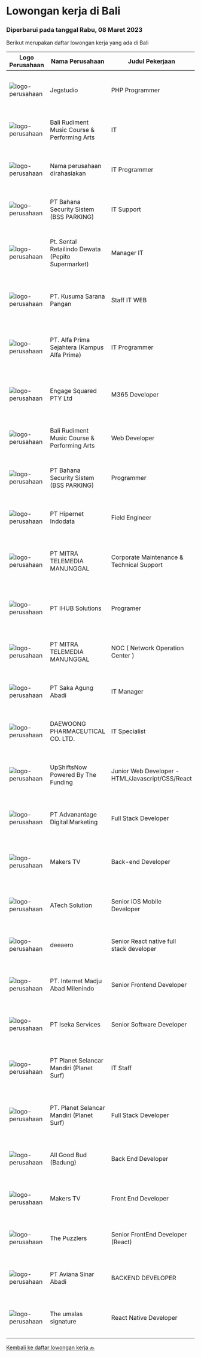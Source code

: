 
  # Lowongan kerja di Bali

  ### Diperbarui pada tanggal Rabu, 08 Maret 2023

  Berikut merupakan daftar lowongan kerja yang ada di Bali

  |Logo Perusahaan | Nama Perusahaan | Judul Pekerjaan | Gaji Pekerjaan | Lokasi | Deskripsi | Tanggal diunggah | Pranala |
  | -------------- | --------------- | --------------- | --------- | --------- | -------------- | ------- | ----------- |
  |![logo-perusahaan](https://image-service-cdn.seek.com.au/cb42a7acf51def89e5abb9614f9d0b3aa454bb5f/ee4dce1061f3f616224767ad58cb2fc751b8d2dc)|Jegstudio|PHP Programmer|---|Denpasar|We are looking for several Talented PHP Programmer more spesifically WordPress Programmer to be based in Bali For this exciting role you will need to...|Rabu, 08 Maret 2023|https://www.jobstreet.co.id/id/job/php-programmer-4253443?token=0~020e42c8-d234-46c6-948e-8b28e3151e91&sectionRank=1&jobId=jobstreet-id-job-4253443|
|![logo-perusahaan](https://i.ibb.co/sqvTCh9/112815900-stock-vector-no-image-available-icon-flat-vector.webp)|Bali Rudiment Music Course & Performing Arts|IT|---|Padang|Freshgraduate dari bidang ilmu komputer, teknologi informasi Menguasai bahasa pemrograman Memahami jaringan komputer, instalasi software dan hardware...|Selasa, 07 Maret 2023|https://www.jobstreet.co.id/id/job/it-1034842336?token=0~020e42c8-d234-46c6-948e-8b28e3151e91&sectionRank=2&jobId=jobstreet-id-job-1034842336|
|![logo-perusahaan](https://i.ibb.co/sqvTCh9/112815900-stock-vector-no-image-available-icon-flat-vector.webp)|Nama perusahaan dirahasiakan|IT Programmer|---|Bali|Pendidikan minimal S1 segala jurusan Minimal memiliki 2 tahun pengalaman kerja di bidang yang sama Memiliki pengetahuan mengenai PHP dan bahasa...|Minggu, 05 Maret 2023|https://www.jobstreet.co.id/id/job/it-programmer-4249134?token=0~020e42c8-d234-46c6-948e-8b28e3151e91&sectionRank=3&jobId=jobstreet-id-job-4249134|
|![logo-perusahaan](https://i.ibb.co/sqvTCh9/112815900-stock-vector-no-image-available-icon-flat-vector.webp)|PT Bahana Security Sistem (BSS PARKING)|IT Support|---|Padang|Kualifikasi:• Pendidikan minimal D3 (Jurusan Mesin/ Elektro/ Sipil/ IT)• Mampu mengoperasikan komputer dan (Ms. Word &amp; Excel)• Menguasai sistem...|Selasa, 07 Maret 2023|https://www.jobstreet.co.id/id/job/it-support-1034859311?token=0~020e42c8-d234-46c6-948e-8b28e3151e91&sectionRank=4&jobId=jobstreet-id-job-1034859311|
|![logo-perusahaan](https://i.ibb.co/sqvTCh9/112815900-stock-vector-no-image-available-icon-flat-vector.webp)|Pt. Sental Retailindo Dewata (Pepito Supermarket)|Manager IT|---|Kuta|Merencanakan strategi implementasi atas kebijakan perusahaanMemastikan semua sistem IT dapat berjalan dengan lancarMemonitor pelaksanaan strategi dan...|Selasa, 07 Maret 2023|https://www.jobstreet.co.id/id/job/manager-it-1034914751?token=0~020e42c8-d234-46c6-948e-8b28e3151e91&sectionRank=5&jobId=jobstreet-id-job-1034914751|
|![logo-perusahaan](https://i.ibb.co/sqvTCh9/112815900-stock-vector-no-image-available-icon-flat-vector.webp)|PT. Kusuma Sarana Pangan|Staff IT WEB|---|Bali|PT. KUSUMA SARANA PANGANPenempatan di : TabananDeskripsi Pekerjaan : Melakukan analisa terkait pengembangan sistem situs web / aplikasi dan Melakukan...|Selasa, 07 Maret 2023|https://www.jobstreet.co.id/id/job/staff-it-web-1034797413?token=0~020e42c8-d234-46c6-948e-8b28e3151e91&sectionRank=6&jobId=jobstreet-id-job-1034797413|
|![logo-perusahaan](https://i.ibb.co/sqvTCh9/112815900-stock-vector-no-image-available-icon-flat-vector.webp)|PT. Alfa Prima Sejahtera (Kampus Alfa Prima)|IT Programmer|---|Bali|KAPAN TERAKHIR KALI ANDA MERASA BENAR-BENAR BAHAGIA DALAM BEKERJA?Ayo seru-seruan bareng kami di Alfa Prima. Sebuah Lembaga  Pendidikan yang sedang...|Selasa, 07 Maret 2023|https://www.jobstreet.co.id/id/job/it-programmer-1034957002?token=0~020e42c8-d234-46c6-948e-8b28e3151e91&sectionRank=7&jobId=jobstreet-id-job-1034957002|
|![logo-perusahaan](https://image-service-cdn.seek.com.au/050665587d40b03b2fbfac8752a56a33ccf21b5f/ee4dce1061f3f616224767ad58cb2fc751b8d2dc)|Engage Squared PTY Ltd|M365 Developer|---|Bali|Work on the cutting edge of Microsoft 365 development!Are you a gun at using React, SharePoint Framework (SPFx), Azure, PowerShell and .Net Core to...|Selasa, 07 Maret 2023|https://www.jobstreet.co.id/id/job/m365-developer-5307299/origin/my?token=0~020e42c8-d234-46c6-948e-8b28e3151e91&sectionRank=8&jobId=jobstreet-my-job-5307299|
|![logo-perusahaan](https://i.ibb.co/sqvTCh9/112815900-stock-vector-no-image-available-icon-flat-vector.webp)|Bali Rudiment Music Course & Performing Arts|Web Developer|---|Padang|Freshgraduate dari bidang ilmu komputer, teknologi informasi  Menguasai bahasa pemrograman Memahami jaringan komputer, instalasi software dan hardware...|Selasa, 07 Maret 2023|https://www.jobstreet.co.id/id/job/web-developer-1034842344?token=0~020e42c8-d234-46c6-948e-8b28e3151e91&sectionRank=9&jobId=jobstreet-id-job-1034842344|
|![logo-perusahaan](https://i.ibb.co/sqvTCh9/112815900-stock-vector-no-image-available-icon-flat-vector.webp)|PT Bahana Security Sistem (BSS PARKING)|Programmer|---|Padang|Kualifikasi: Pria/WanitaKomunikatif, dapat bekerja dalam Team &amp; IndividuPendidikan minimal D3 (Jurusan Teknik Informatika / Sistem Informasi/...|Selasa, 07 Maret 2023|https://www.jobstreet.co.id/id/job/programmer-1034825163?token=0~020e42c8-d234-46c6-948e-8b28e3151e91&sectionRank=10&jobId=jobstreet-id-job-1034825163|
|![logo-perusahaan](https://image-service-cdn.seek.com.au/62148b692fdfbf4a4a11c7764913b8f0db15fa3f/ee4dce1061f3f616224767ad58cb2fc751b8d2dc)|PT Hipernet Indodata|Field Engineer|Rp. 4.900.000-Rp. 5.000.000|Bali|Deskripsi Pekerjaan: Melakukan survei lokasi untuk calon customer baru, instalasi dan maintenance Melakukan troubleshooting jaringan dan dokumentasi...|Senin, 06 Maret 2023|https://www.jobstreet.co.id/id/job/field-engineer-4249426?token=0~020e42c8-d234-46c6-948e-8b28e3151e91&sectionRank=11&jobId=jobstreet-id-job-4249426|
|![logo-perusahaan](https://image-service-cdn.seek.com.au/16c862207f96b3f370f64d8b44491152321c7aac/ee4dce1061f3f616224767ad58cb2fc751b8d2dc)|PT MITRA TELEMEDIA MANUNGGAL|Corporate Maintenance & Technical Support|---|Bali|Tugas Dan Tanggung Jawab Corporate Maintenance &amp; Technical Support:- Melakukan Troubleshooting onsite terhadap permasalahan/kendala yang dialami...|Senin, 06 Maret 2023|https://www.jobstreet.co.id/id/job/corporate-maintenance-technical-support-1034745788?token=0~020e42c8-d234-46c6-948e-8b28e3151e91&sectionRank=12&jobId=jobstreet-id-job-1034745788|
|![logo-perusahaan](https://i.ibb.co/sqvTCh9/112815900-stock-vector-no-image-available-icon-flat-vector.webp)|PT IHUB Solutions|Programer|---|Bali|Tugas dan tanggung jawab : Melakukan perencanaan dan merancang struktur hingga tampilan program Melakukan coding atau menulis kode program Menulis...|Selasa, 07 Maret 2023|https://www.jobstreet.co.id/id/job/programer-1034729278?token=0~020e42c8-d234-46c6-948e-8b28e3151e91&sectionRank=13&jobId=jobstreet-id-job-1034729278|
|![logo-perusahaan](https://image-service-cdn.seek.com.au/16c862207f96b3f370f64d8b44491152321c7aac/ee4dce1061f3f616224767ad58cb2fc751b8d2dc)|PT MITRA TELEMEDIA MANUNGGAL|NOC ( Network Operation Center )|---|Bali|NOC Duties and Responsibilities: - Monitoring IT &amp; networking infrastructure through a monitoring dashboard- Execute BAU activities- Daily report,...|Minggu, 05 Maret 2023|https://www.jobstreet.co.id/id/job/noc-network-operation-center-1034745665?token=0~020e42c8-d234-46c6-948e-8b28e3151e91&sectionRank=14&jobId=jobstreet-id-job-1034745665|
|![logo-perusahaan](https://image-service-cdn.seek.com.au/384a1db14e62f7da63b57a7ef324b876fe6c149b/ee4dce1061f3f616224767ad58cb2fc751b8d2dc)|PT Saka Agung Abadi|IT Manager|Rp. 10.000.000-Rp. 14.000.000|Denpasar|Lead large IT projects, including the design and deployment of new IT systems and services2. Monitor performance of information technology systems to...|Jumat, 03 Maret 2023|https://www.jobstreet.co.id/id/job/it-manager-4247273?token=0~020e42c8-d234-46c6-948e-8b28e3151e91&sectionRank=15&jobId=jobstreet-id-job-4247273|
|![logo-perusahaan](https://image-service-cdn.seek.com.au/9f3df2afa318288585e21bae11f15c511303210e/ee4dce1061f3f616224767ad58cb2fc751b8d2dc)|DAEWOONG PHARMACEUTICAL CO. LTD.|IT Specialist|---|Bali|Responsibilities: Software, hardware, and network system’s installation, fixation, and configuration Maintain asset such as monitor, phone, cables....|Kamis, 02 Maret 2023|https://www.jobstreet.co.id/id/job/it-specialist-4245666?token=0~020e42c8-d234-46c6-948e-8b28e3151e91&sectionRank=16&jobId=jobstreet-id-job-4245666|
|![logo-perusahaan](https://i.ibb.co/sqvTCh9/112815900-stock-vector-no-image-available-icon-flat-vector.webp)|UpShiftsNow Powered By The Funding|Junior Web Developer - HTML/Javascript/CSS/React|---|Bali|-&gt; Are you a keen developer willing to work hard and gain a lot of experience?-&gt; Eager to learn and grow in a fast-paced equal opportunity...|Selasa, 07 Maret 2023|https://www.jobstreet.co.id/id/job/junior-web-developer-html-javascript-css-react-1034957038?token=0~020e42c8-d234-46c6-948e-8b28e3151e91&sectionRank=17&jobId=jobstreet-id-job-1034957038|
|![logo-perusahaan](https://image-service-cdn.seek.com.au/36e329595c2eb59b000066ae32496336cbea28e1/ee4dce1061f3f616224767ad58cb2fc751b8d2dc)|PT Advanantage Digital Marketing|Full Stack Developer|Rp. 15.000.000-Rp. 20.000.000|Bali|Job descriptionThe role is suited to a Developer with strong initiative and with Laravel/Vue experience as you will mostly be involved with backend...|Sabtu, 04 Maret 2023|https://www.jobstreet.co.id/id/job/full-stack-developer-4222518?token=0~020e42c8-d234-46c6-948e-8b28e3151e91&sectionRank=18&jobId=jobstreet-id-job-4222518|
|![logo-perusahaan](https://i.ibb.co/sqvTCh9/112815900-stock-vector-no-image-available-icon-flat-vector.webp)|Makers TV|Back-end Developer|---|Bali|A tech company in Canggu, Bali is looking for a talented and enthusiastic Back End Developer (Full-time, Bali based)Responsibilities: Participate in...|Selasa, 07 Maret 2023|https://www.jobstreet.co.id/id/job/back-end-developer-1034997737?token=0~020e42c8-d234-46c6-948e-8b28e3151e91&sectionRank=19&jobId=jobstreet-id-job-1034997737|
|![logo-perusahaan](https://image-service-cdn.seek.com.au/01cd86444ba33e86855e0cce80ed2ebf9dcff3e2/ee4dce1061f3f616224767ad58cb2fc751b8d2dc)|ATech Solution|Senior iOS Mobile Developer|---|Bali|Responsibilities: Research, design, develop, enhance, and maintain high performance iOS applications Collaborate with cross functional teams to...|Rabu, 08 Maret 2023|https://www.jobstreet.co.id/id/job/senior-ios-mobile-developer-4253498?token=0~020e42c8-d234-46c6-948e-8b28e3151e91&sectionRank=20&jobId=jobstreet-id-job-4253498|
|![logo-perusahaan](https://i.ibb.co/sqvTCh9/112815900-stock-vector-no-image-available-icon-flat-vector.webp)|deeaero|Senior React native full stack developer|---|Gianyar|Job vacancy:Need it urgently a Senior React native full stack developer,.located work in Gianyar, Bali.Requirements:- Max age 35 years old.- Excellent...|Selasa, 07 Maret 2023|https://www.jobstreet.co.id/id/job/senior-react-native-full-stack-developer-1034669806?token=0~020e42c8-d234-46c6-948e-8b28e3151e91&sectionRank=21&jobId=jobstreet-id-job-1034669806|
|![logo-perusahaan](https://image-service-cdn.seek.com.au/333c3eec13791aaf6942751977cd098be896d817/ee4dce1061f3f616224767ad58cb2fc751b8d2dc)|PT. Internet Madju Abad Milenindo|Senior Frontend Developer|---|Bali|Job Descriptions Turning UI/UX designs into prototypes, creating excellent interactions from designs Writing reusable code and libraries to a standard...|Jumat, 03 Maret 2023|https://www.jobstreet.co.id/id/job/senior-frontend-developer-4248073?token=0~020e42c8-d234-46c6-948e-8b28e3151e91&sectionRank=22&jobId=jobstreet-id-job-4248073|
|![logo-perusahaan](https://image-service-cdn.seek.com.au/48f17f16a37d7ca19186c95222634d777fe9e0bf/ee4dce1061f3f616224767ad58cb2fc751b8d2dc)|PT Iseka Services|Senior Software Developer|---|Bali|PT Iseka Services is an exciting new technology provider whose main goal is to help companies of all sizes transfer to the Digital World utilising...|Sabtu, 04 Maret 2023|https://www.jobstreet.co.id/id/job/senior-software-developer-4236939?token=0~020e42c8-d234-46c6-948e-8b28e3151e91&sectionRank=23&jobId=jobstreet-id-job-4236939|
|![logo-perusahaan](https://image-service-cdn.seek.com.au/9a17f6158932b294e24ba264a1e5b00bc07424ec/ee4dce1061f3f616224767ad58cb2fc751b8d2dc)|PT Planet Selancar Mandiri (Planet Surf)|IT Staff|---|Badung|Deskripsi Pekerjaan:1. Menyediakan pengadaan barang IT: memberikan referensi kepada user, penawaran, pengajuan dan penyerahan barang kepada user2....|Kamis, 02 Maret 2023|https://www.jobstreet.co.id/id/job/it-staff-1034687025?token=0~020e42c8-d234-46c6-948e-8b28e3151e91&sectionRank=24&jobId=jobstreet-id-job-1034687025|
|![logo-perusahaan](https://image-service-cdn.seek.com.au/9a17f6158932b294e24ba264a1e5b00bc07424ec/ee4dce1061f3f616224767ad58cb2fc751b8d2dc)|PT. Planet Selancar Mandiri (Planet Surf)|Full Stack Developer|---|Badung|Requirements: Bachelor of Computer Science/Information System Minimum has one year of working experince Minimum 20 years old and maximum 30 years old...|Jumat, 03 Maret 2023|https://www.jobstreet.co.id/id/job/full-stack-developer-4236161?token=0~020e42c8-d234-46c6-948e-8b28e3151e91&sectionRank=25&jobId=jobstreet-id-job-4236161|
|![logo-perusahaan](https://image-service-cdn.seek.com.au/0394c3c9c0b5be7c1f09aa013b7294f9dc164a6c/ee4dce1061f3f616224767ad58cb2fc751b8d2dc)|All Good Bud (Badung)|Back End Developer|Rp. 5.000.000-Rp. 10.000.000|Badung|Job Description: Build Database &amp; API for website &amp; Mobile App Database &amp; API Maintenance Create Function &amp; Deploy to Server...|Kamis, 02 Maret 2023|https://www.jobstreet.co.id/id/job/back-end-developer-4234307?token=0~020e42c8-d234-46c6-948e-8b28e3151e91&sectionRank=26&jobId=jobstreet-id-job-4234307|
|![logo-perusahaan](https://i.ibb.co/sqvTCh9/112815900-stock-vector-no-image-available-icon-flat-vector.webp)|Makers TV|Front End Developer|---|Bali|A design studio in Canggu, Bali is looking for a talented and enthusiastic Front End Developer (Full-time)Responsibilities: Maintain and improve the...|Selasa, 07 Maret 2023|https://www.jobstreet.co.id/id/job/front-end-developer-1034997932?token=0~020e42c8-d234-46c6-948e-8b28e3151e91&sectionRank=27&jobId=jobstreet-id-job-1034997932|
|![logo-perusahaan](https://image-service-cdn.seek.com.au/4ae47287cec27522c39e986cc24535eca5e62bb4/ee4dce1061f3f616224767ad58cb2fc751b8d2dc)|The Puzzlers|Senior FrontEnd Developer (React)|Rp. 18.000.000-Rp. 35.000.000|Kuta|The Puzzlers is a high-end digital agency with the HQ in Berlin, Germany. For our office in Bali we're seeking a senior frontend developer (React).Are...|Kamis, 02 Maret 2023|https://www.jobstreet.co.id/id/job/senior-frontend-developer-react-4232938?token=0~020e42c8-d234-46c6-948e-8b28e3151e91&sectionRank=28&jobId=jobstreet-id-job-4232938|
|![logo-perusahaan](https://image-service-cdn.seek.com.au/97591e8be737b25128f631cf417042b55eb58300/ee4dce1061f3f616224767ad58cb2fc751b8d2dc)|PT Aviana Sinar Abadi|BACKEND DEVELOPER|Rp. 7.000.000-Rp. 10.000.000|Denpasar|Responsibilities : Create new program and modification as required by business unit Prepare system solution on root cause as preventive action Create...|Kamis, 02 Maret 2023|https://www.jobstreet.co.id/id/job/backend-developer-4245789?token=0~020e42c8-d234-46c6-948e-8b28e3151e91&sectionRank=29&jobId=jobstreet-id-job-4245789|
|![logo-perusahaan](https://i.ibb.co/sqvTCh9/112815900-stock-vector-no-image-available-icon-flat-vector.webp)|The umalas signature|React Native Developer|---|Badung|Experienced with Redux, JavaScript, and CLI Experienced with Redux saga is a plus Have knowledge with building new react module Good experience with...|Selasa, 07 Maret 2023|https://www.jobstreet.co.id/id/job/react-native-developer-1034859226?token=0~020e42c8-d234-46c6-948e-8b28e3151e91&sectionRank=30&jobId=jobstreet-id-job-1034859226|


  [Kembali ke daftar lowongan kerja 🔙](../README.md#daftar-lowongan-kerja)
  